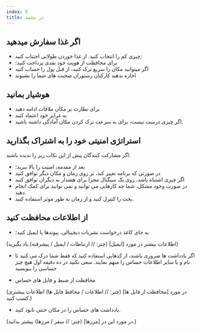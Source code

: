 ```yaml
---
index: 5
title: در جلسه
---
```

## اگر غذا سفارش میدهید

*   چیزی کم را انتخاب کنید. از غذا خوردن طولانی اجتناب کنید;
*   برای محافظت از هویت خود نقدی پرداخت کنید؛
*   اگر میتوانید مکان را سریع ترک کنید، از قبل پول را حساب کنید
*   اجازه ندهید کارکنان رستوران صحبت های شما را بشنوند

## هوشیار بمانید

*   برای نظارت بر مکان ملاقات ادامه دهید
*   به غرایز خود اعتماد کنید
*   اگر چیزی درست نیست، برای به سرعت ترک کردن مکان آمادگی داشته باشید.

## استراتژی امنیتی خود را به اشتراک بگذارید

اگر مشارکت کنندگان پیش از این نکات زیر را ندیده باشند:

*   بعد از مقدمه، امنیت را بالا ببرید؛
*   در صورتی که برنامه تغییر کند، بر روی زمان  و مکان دیگر توافق کنید
*   اگر چیزی اشتباه باشد، روی یک سیگنال مجزا برای هشدار به دیگران توافق کنید
*   در صورت وجود مشکل، شما چه کارهایی می توانید و نمی توانید برای کمک انجام دهید.
*   بحث را کنترل کنید و از زمان به طور موثر استفاده کنید.

## از اطلاعات محافظت کنید

*   به جای کاغذ درخواست نشریات دیجیتالی، پیوندها یا ایمیل کنید؛

(اطلاعات بیشتر در مورد [ایمیل] (چتر: // ارتباطات / ایمیل / پیشرفته).یاد بگیرید)

*   اگر یادداشت ها ضروری باشند، از کدهایی استفاده کنید که فقط شما درک می کنید تا نام و یا سایر اطلاعات حساس را مبهم نمایند. سعی نکنید در ده دقیقه اول هیچ چیز حساسی را بنویسید

*   محافظت از ضبط و فایل های حساس

(در مورد [محافظت از فایل ها] (چتر: // اطلاعات / محافظ فایل ها) اطلاعات بیشتری کسب کنید.)

*   یادداشت های حساس را در مکان خنثی نابود کنید.

(در مورد این در [مرزها] (چتر: // سفر / مرزها) بیشتر بدانید.)